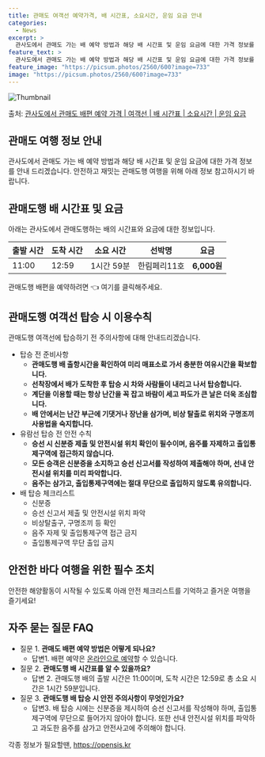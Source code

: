 ```yaml
---
title: 관매도 여객선 예약가격, 배 시간표, 소요시간, 운임 요금 안내
categories:
  - News
excerpt: >
  관사도에서 관매도 가는 배 예약 방법과 해당 배 시간표 및 운임 요금에 대한 가격 정보를 안내 드리겠습니다. 안전하고 재밋는 관매도행 여행을 위해 아래 정보 참고하시기 바랍니다. 관매도행 배편 예약하기 👈 클릭관사도에서 관매도행 배 시간표출발 시간도착 시간소요 시간선박명요금11:0012:591시간 59분한림페리11호6,000원관매도행 배편 예약하기 👈 클릭관사도에서 관매도행 여객선 탑승 시 이용수칙탑승 전 준비사항 1) 관매도행 배 출항시간을 확인하여 미리 매표소로 가서 충분한 여유시간을 확보합니다. 2) 선착장에서 배가 도착한 후 탑승 시 차와 사람들이 내리고 나서 탑승합니다. 3) 계단을 이용할 때는 항상 난간을 꼭 잡고 바람이 세고 파도가 큰 날은 더욱 조심합니다. 4) 배 안에서는 난간 부근에 기..
feature_text: >
  관사도에서 관매도 가는 배 예약 방법과 해당 배 시간표 및 운임 요금에 대한 가격 정보를 안내 드리겠습니다. 안전하고 재밋는 관매도행 여행을 위해 아래 정보 참고하시기 바랍니다. 관매도행 배편 예약하기 👈 클릭관사도에서 관매도행 배 시간표출발 시간도착 시간소요 시간선박명요금11:0012:591시간 59분한림페리11호6,000원관매도행 배편 예약하기 👈 클릭관사도에서 관매도행 여객선 탑승 시 이용수칙탑승 전 준비사항 1) 관매도행 배 출항시간을 확인하여 미리 매표소로 가서 충분한 여유시간을 확보합니다. 2) 선착장에서 배가 도착한 후 탑승 시 차와 사람들이 내리고 나서 탑승합니다. 3) 계단을 이용할 때는 항상 난간을 꼭 잡고 바람이 세고 파도가 큰 날은 더욱 조심합니다. 4) 배 안에서는 난간 부근에 기..
feature_image: "https://picsum.photos/2560/600?image=733"
image: "https://picsum.photos/2560/600?image=733"
---
```


![Thumbnail](https://img1.daumcdn.net/thumb/R800x0/?scode=mtistory2&fname=https%3A%2F%2Fblog.kakaocdn.net%2Fdn%2FteAcU%2FbtsHCygjt7s%2FlF6XmVALEFOZcP7CVMEYtk%2Fimg.webp)

<p>출처: <a href="https://opensis.kr/entry/%EA%B4%80%EC%82%AC%EB%8F%84%EC%97%90%EC%84%9C-%EA%B4%80%EB%A7%A4%EB%8F%84-%EB%B0%B0%ED%8E%B8-%EC%98%88%EC%95%BD-%EA%B0%80%EA%B2%A9-%EC%97%AC%EA%B0%9D%EC%84%A0-%EB%B0%B0-%EC%8B%9C%EA%B0%84%ED%91%9C-%EC%86%8C%EC%9A%94%EC%8B%9C%EA%B0%84-%EC%9A%B4%EC%9E%84-%EC%9A%94%EA%B8%88" rel="dofollow">관사도에서 관매도 배편 예약 가격 | 여객선 | 배 시간표 | 소요시간 | 운임 요금</a> </p>

## 관매도 여행 정보 안내

관사도에서 관매도 가는 배 예약 방법과 해당 배 시간표 및 운임 요금에 대한 가격 정보를 안내 드리겠습니다. 안전하고 재밋는 관매도행 여행을
위해 아래 정보 참고하시기 바랍니다.

## 관매도행 배 시간표 및 요금

아래는 관사도에서 관매도행하는 배의 시간표와 요금에 대한 정보입니다.

출발 시간 | 도착 시간 | 소요 시간 | 선박명 | 요금  
---|---|---|---|---  
11:00 | 12:59 | 1시간 59분 | 한림페리11호 | **6,000원**  
  
관매도행 배편을 예약하려면 👈 여기를 클릭해주세요.

## 관매도행 여객선 탑승 시 이용수칙

관매도행 여객선에 탑승하기 전 주의사항에 대해 안내드리겠습니다.

  * 탑승 전 준비사항 
    * **관매도행 배 출항시간을 확인하여 미리 매표소로 가서 충분한 여유시간을 확보합니다.**
    * **선착장에서 배가 도착한 후 탑승 시 차와 사람들이 내리고 나서 탑승합니다.**
    * **계단을 이용할 때는 항상 난간을 꼭 잡고 바람이 세고 파도가 큰 날은 더욱 조심합니다.**
    * **배 안에서는 난간 부근에 기댓거나 장난을 삼가며, 비상 탈출로 위치와 구명조끼 사용법을 숙지합니다.**
  * 유람선 탑승 전 안전 수칙 
    * **승선 시 신분증 제출 및 안전시설 위치 확인이 필수이며, 음주를 자제하고 출입통제구역에 접근하지 않습니다.**
    * **모든 승객은 신분증을 소지하고 승선 신고서를 작성하여 제출해야 하며, 선내 안전시설 위치를 미리 파악합니다.**
    * **음주는 삼가고, 출입통제구역에는 절대 무단으로 출입하지 않도록 유의합니다.**
  * 배 탑승 체크리스트 
    * 신분증
    * 승선 신고서 제출 및 안전시설 위치 파악
    * 비상탈출구, 구명조끼 등 확인
    * 음주 자제 및 출입통제구역 접근 금지
    * 출입통제구역 무단 출입 금지

## 안전한 바다 여행을 위한 필수 조치

안전한 해양활동이 시작될 수 있도록 아래 안전 체크리스트를 기억하고 즐거운 여행을 즐기세요!

## 자주 묻는 질문 FAQ

  * 질문 1. **관매도 배편 예약 방법은 어떻게 되나요?**
    * 답변1. 배편 예약은 [온라인으로 예약](https://www.booking-site.com)할 수 있습니다.
  * 질문 2. **관매도행 배 시간표를 알 수 있을까요?**
    * 답변 2. 관매도행 배의 출발 시간은 11:00이며, 도착 시간은 12:59로 총 소요 시간은 1시간 59분입니다.
  * 질문 3. **관매도행 배 탑승 시 안전 주의사항이 무엇인가요?**
    * 답변3. 배 탑승 시에는 신분증을 제시하여 승선 신고서를 작성해야 하며, 출입통제구역에 무단으로 들어가지 않아야 합니다. 또한 선내 안전시설 위치를 파악하고 과도한 음주를 삼가고 안전사고에 주의해야 합니다.



 

각종 정보가 필요할땐, <a href="https://opensis.kr" rel="dofollow">https://opensis.kr</a>


